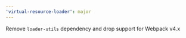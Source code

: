 ```yaml
---
'virtual-resource-loader': major
---
```


Remove `loader-utils` dependency and drop support for Webpack v4.x
